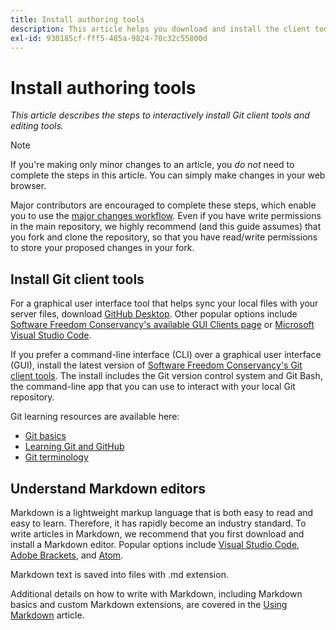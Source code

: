 ```yaml
---
title: Install authoring tools
description: This article helps you download and install the client tools you will need for Git/GitHub and for editing Markdown files.
exl-id: 930185cf-fff5-485a-9824-70c32c55800d
---
```

# Install authoring tools

*This article describes the steps to interactively install Git client tools and editing tools.*

>[!NOTE]
>
>If you're making only minor changes to an article, you *do not* need to complete the steps in this article. You can simply make changes in your web browser.
>
> Major contributors are encouraged to complete these steps, which enable you to use the [major changes workflow](local-repo.md). Even if you have write permissions in the main repository, we highly recommend (and this guide assumes) that you fork and clone the repository, so that you have read/write permissions to store your proposed changes in your fork.

## Install Git client tools

For a graphical user interface tool that helps sync your local files with your server files, download [GitHub Desktop](https://desktop.github.com/). Other popular options include [Software Freedom Conservancy's available GUI Clients page](https://git-scm.com/downloads/guis) or [Microsoft Visual Studio Code](https://www.visualstudio.com/products/code-vs.aspx).

If you prefer a command-line interface (CLI) over a graphical user interface (GUI), install the latest version of [Software Freedom Conservancy's Git client tools](https://git-scm.com/downloads). The install includes the Git version control system and Git Bash, the command-line app that you can use to interact with your local Git repository.

Git learning resources are available here: 

* [Git basics](https://git-scm.com/book/en/v2/Getting-Started-Git-Basics)
* [Learning Git and GitHub](https://help.github.com/articles/good-resources-for-learning-git-and-github/)
* [Git terminology](https://help.github.com/articles/github-glossary)

## Understand Markdown editors

Markdown is a lightweight markup language that is both easy to read and easy to learn. Therefore, it has rapidly become an industry standard. To write articles in Markdown, we recommend that you first download and install a Markdown editor. Popular options include [Visual Studio Code](https://code.visualstudio.com/), [Adobe Brackets](https://brackets.io), and [Atom](https://atom.io). 

Markdown text is saved into files with .md extension.

Additional details on how to write with Markdown, including Markdown basics and custom Markdown extensions, are covered in the [Using Markdown](../writing-essentials/markdown.md) article.

<!--
## Adobe Docs Authoring Pack

Install the Docs Authoring Pack. This set of extensions includes basic authoring assistance for help when writing Markdown, and a preview feature, so that you can see what the Markdown looks like in the style of the docs.adobe.com site.

Link when available
-->
